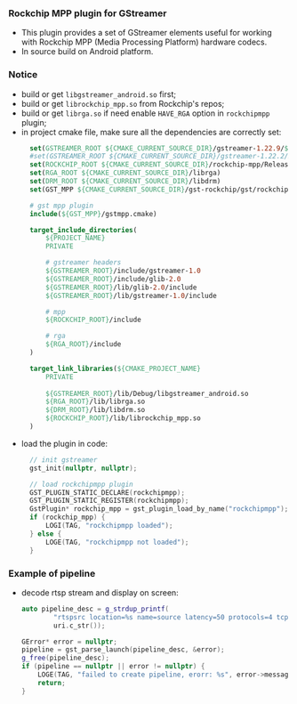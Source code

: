 ### Rockchip MPP plugin for GStreamer
* This plugin provides a set of GStreamer elements useful for working with Rockchip MPP (Media Processing Platform) hardware codecs.
* In source build on Android platform.
  
### Notice
* build or get `libgstreamer_android.so` first;
* build or get `librockchip_mpp.so` from Rockchip's repos;
* build or get `librga.so` if need enable `HAVE_RGA` option in `rockchipmpp` plugin;
* in project cmake file, make sure all the dependencies are correctly set:
  ```cmake
    set(GSTREAMER_ROOT ${CMAKE_CURRENT_SOURCE_DIR}/gstreamer-1.22.9/${ANDROID_ABI})
    #set(GSTREAMER_ROOT ${CMAKE_CURRENT_SOURCE_DIR}/gstreamer-1.22.2/${ANDROID_ABI})
    set(ROCKCHIP_ROOT ${CMAKE_CURRENT_SOURCE_DIR}/rockchip-mpp/Release)
    set(RGA_ROOT ${CMAKE_CURRENT_SOURCE_DIR}/librga)
    set(DRM_ROOT ${CMAKE_CURRENT_SOURCE_DIR}/libdrm)
    set(GST_MPP ${CMAKE_CURRENT_SOURCE_DIR}/gst-rockchip/gst/rockchipmpp)

    # gst mpp plugin
    include(${GST_MPP}/gstmpp.cmake)

    target_include_directories(
        ${PROJECT_NAME}
        PRIVATE

        # gstreamer headers
        ${GSTREAMER_ROOT}/include/gstreamer-1.0
        ${GSTREAMER_ROOT}/include/glib-2.0
        ${GSTREAMER_ROOT}/lib/glib-2.0/include
        ${GSTREAMER_ROOT}/lib/gstreamer-1.0/include

        # mpp
        ${ROCKCHIP_ROOT}/include

        # rga
        ${RGA_ROOT}/include
    )

    target_link_libraries(${CMAKE_PROJECT_NAME}
        PRIVATE
        
        ${GSTREAMER_ROOT}/lib/Debug/libgstreamer_android.so
        ${RGA_ROOT}/lib/librga.so
        ${DRM_ROOT}/lib/libdrm.so
        ${ROCKCHIP_ROOT}/lib/librockchip_mpp.so
    )
  ```
* load the plugin in code:
  ```cpp
    // init gstreamer
	gst_init(nullptr, nullptr); 

    // load rockchipmpp plugin
    GST_PLUGIN_STATIC_DECLARE(rockchipmpp);
	GST_PLUGIN_STATIC_REGISTER(rockchipmpp);
	GstPlugin* rockchip_mpp = gst_plugin_load_by_name("rockchipmpp");
	if (rockchip_mpp) {
		LOGI(TAG, "rockchipmpp loaded");
	} else {
		LOGE(TAG, "rockchipmpp not loaded");
	}
  ```  

### Example of pipeline
* decode rtsp stream and display on screen:
    ```cpp
    auto pipeline_desc = g_strdup_printf(
            "rtspsrc location=%s name=source latency=50 protocols=4 tcp-timeout=5000000 ! queue ! rtph264depay ! h264parse ! mppvideodec ! queue ! glimagesink",
            uri.c_str());

    GError* error = nullptr;
    pipeline = gst_parse_launch(pipeline_desc, &error);
    g_free(pipeline_desc);
    if (pipeline == nullptr || error != nullptr) {
        LOGE(TAG, "failed to create pipeline, erorr: %s", error->message);
        return;
    }
    ```  